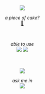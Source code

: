 <!DOCTYPE html>
<html>
 <body>
  <div align = "center">
   <!-- title -->
   <img src = "https://capsule-render.vercel.app/api?type=transparent&color=000000&height=150&section=header&text=Cookie%20Yoon&fontSize=70&fontColor=e3dbeb"/>
   
   <!-- github blog -->
   <i>a piece of cake?</i><br/>
   <a href = "https://cookie-yoon.github.io" title = "yum yum" target = "_blank">🍰</a><br/><br/><br/>

   <!-- stacks -->
   <i>able to use</i><br/>
   <a href = "https://www.python.org/"><img src = "https://img.shields.io/badge/-Python-3776AB?logo=python&logoColor=FFD43B&style=for-the-badge"></a>
   <a href = "https://en.wikipedia.org/wiki/C_(programming_language)"><img src = "https://img.shields.io/badge/-C-grey?logo=C&logoColor=A8B9CC&style=for-the-badge"></a><br/><br/><br/>
   
   <!-- top langs -->
   <img src = "https://github-readme-stats.vercel.app/api/top-langs/?username=cookie-yoon&layout=compact&title_color=e3dbeb&text_color=b3b3b3&bg_color=4a4a4a&hide_border=1&border_radius=20"/>

   <!-- contacts -->
   <i>ask me in</i><br/>
   <a href = "mailto:my.cookie.yoon@gmail.com" target = "_blank"><img src = "https://img.shields.io/badge/-my.cookie.yoon@gmail.com-EA4335?logo=Gmail&logoColor=white&style=for-the-badge"></a>
  </div>
 </body>
</html>
<!--
**cookie-yoon/cookie-yoon** is a ✨ _special_ ✨ repository because its `README.md` (this file) appears on your GitHub profile.

Here are some ideas to get you started:

- 🔭 I’m currently working on ...
- 🌱 I’m currently learning ...
- 👯 I’m looking to collaborate on ...
- 🤔 I’m looking for help with ...
- 💬 Ask me about ...
- 📫 How to reach me: ...
- 😄 Pronouns: ...
- ⚡ Fun fact: ...
-->
